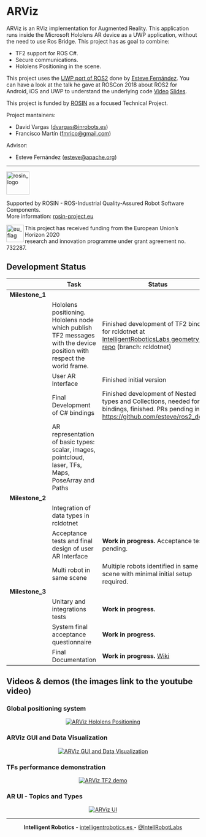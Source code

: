 # ARViz

ARViz is an RViz implementation for Augmented Reality. This application runs inside the Microsoft Hololens AR device as a UWP application, without the need to use Ros Bridge. This project has as goal to combine:


* TF2 support for ROS C#.
* Secure communications.
* Hololens Positioning in the scene.

This project uses the [UWP port of ROS2](https://github.com/esteve/ros2_dotnet) done by [Esteve Fernández](https://github.com/esteve). You can have a look at the talk he gave at ROSCon 2018 about ROS2 for Android, iOS and UWP to understand the underlying code [Video](https://vimeo.com/293302046) [Slides](https://roscon.ros.org/2018/presentations/ROSCon2018_ROS2%20for%20Android,%20iOS%20and%20Universal%20Windows%20Platform.pdf).

This project is funded by [ROSIN](http://rosin-project.eu/) as a focused Technical Project.

Project mantainers:
* David Vargas (dvargas@inrobots.es)
* Francisco Martín (fmrico@gmail.com)

Advisor:
* Esteve Fernández (esteve@apache.org)


***
<!-- 
    ROSIN acknowledgement from the ROSIN press kit
    @ https://github.com/rosin-project/press_kit
-->

<a href="http://rosin-project.eu">
  <img src="http://rosin-project.eu/wp-content/uploads/rosin_ack_logo_wide.png" 
       alt="rosin_logo" height="60" >
</a>

Supported by ROSIN - ROS-Industrial Quality-Assured Robot Software Components.  
More information: <a href="http://rosin-project.eu">rosin-project.eu</a>

<img src="http://rosin-project.eu/wp-content/uploads/rosin_eu_flag.jpg" 
     alt="eu_flag" height="45" align="left" >  

This project has received funding from the European Union’s Horizon 2020  
research and innovation programme under grant agreement no. 732287. 

## Development Status

|  | Task | Status | Progress |
|--|--|--|--|
| **Milestone_1** |  |  |  |
| | Hololens positioning. Hololens node which publish TF2 messages with the  device position with respect the world  frame. | Finished development of TF2 bindings for rcldotnet at [IntelligentRoboticsLabs geometry2 repo](https://github.com/IntelligentRoboticsLabs/geometry2/tree/rcldotnet) (branch: rcldotnet) | 100%:white_check_mark:|
| | User AR Interface | Finished initial version | 100%:white_check_mark:|
| | Final Development of C# bindings | Finished development of Nested types and Collections, needed for TF2 bindings, finished. PRs pending in  https://github.com/esteve/ros2_dotnet | 100%:white_check_mark: |
| | AR representation of basic types: scalar, images, pointcloud, laser, TFs, Maps, PoseArray and Paths | | 100%:white_check_mark:|
| **Milestone_2** | | | |
| | Integration of data types in rcldotnet | | 100%:white_check_mark: |
| | Acceptance tests and final design of user AR Interface | **Work in progress.** Acceptance tests pending. | 90%:arrows_counterclockwise:|
| | Multi robot in same scene | Multiple robots identified in same scene with minimal initial setup required. | 100%:white_check_mark: |
| **Milestone_3** | | | |
| | Unitary and integrations tests | **Work in progress.** | 10%:arrows_counterclockwise: |
| | System final acceptance questionnaire | **Work in progress.** | 10%:arrows_counterclockwise: |
| | Final Documentation | **Work in progress.** [Wiki](https://github.com/IntelligentRoboticsLabs/ARViz/wiki)  | 80%:arrows_counterclockwise: |


## Videos & demos (the images link to the youtube video)

### Global positioning system
<!--
[![ARViz Hololens Positioning](http://img.youtube.com/vi/lQXtoK3w5X8/0.jpg)](https://www.youtube.com/watch?v=lQXtoK3w5X8 "ARViz Hololens Positioning")
-->
<p align="center">
    <a href="https://www.youtube.com/watch?v=lQXtoK3w5X8">
        <img src="http://img.youtube.com/vi/lQXtoK3w5X8/0.jpg" alt="ARViz Hololens Positioning">
    </a>
</p>

### ARViz GUI and Data Visualization
<!--
[![ARViz GUI and Data Visualization](http://img.youtube.com/vi/mGTKNB-Iog0/0.jpg)](https://www.youtube.com/watch?v=mGTKNB-Iog0 "ARViz GUI and Data Visualization")
-->
<p align="center">
    <a href="https://www.youtube.com/watch?v=mGTKNB-Iog0">
        <img src="http://img.youtube.com/vi/mGTKNB-Iog0/0.jpg" alt="ARViz GUI and Data Visualization">
    </a>
</p>

### TFs performance demonstration
<!--
[![ARViz TF2 demo](http://img.youtube.com/vi/QVhvxE6DuYM/0.jpg)](https://www.youtube.com/watch?v=QVhvxE6DuYM)
-->
<p align="center">
    <a href="https://www.youtube.com/watch?v=QVhvxE6DuYM">
        <img src="http://img.youtube.com/vi/QVhvxE6DuYM/0.jpg" alt="ARViz TF2 demo">
    </a>
</p>

### AR UI - Topics and Types
<!--
[![ARViz UI](http://img.youtube.com/vi/Av-UpGzqmOc/0.jpg)](https://www.youtube.com/watch?v=Av-UpGzqmOc)
-->
<p align="center">
    <a href="https://www.youtube.com/watch?v=Av-UpGzqmOc">
        <img src="http://img.youtube.com/vi/Av-UpGzqmOc/0.jpg" alt="ARViz UI">
    </a>
</p>


***
<p align="center">
    <strong>Intelligent Robotics</strong> -  
    <a href="http://intelligentrobotics.es/"> intelligentrobotics.es </a> - 
    <a href="https://twitter.com/IntellRobotLabs"> @IntellRobotLabs </a>
</p>
